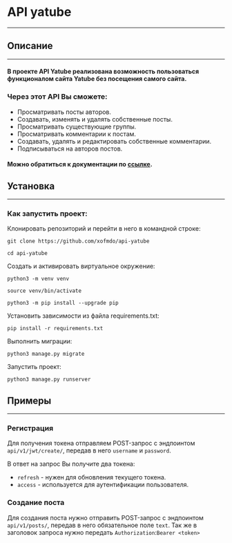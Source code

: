 # API yatube
***

## Описание
***
#### В проекте API Yatube реализована возможность пользоваться функционалом сайта Yatube без посещения самого сайта.

### Через этот API Вы сможете:
* Просматривать посты авторов.
* Создавать, изменять и удалять собственные посты.
* Просматривать существующие группы.
* Просматривать комментарии к постам.
* Создавать, удалять и редактировать собственные комментарии.
* Подписываться на авторов постов.

#### Можно обратиться к документации по [ссылке](http://127.0.0.1:8000/redoc/).

## Установка
***
### Как запустить проект:

Клонировать репозиторий и перейти в него в командной строке:

```
git clone https://github.com/xofmdo/api-yatube
```

```
cd api-yatube
```

Cоздать и активировать виртуальное окружение:

```
python3 -m venv venv
```

```
source venv/bin/activate
```

```
python3 -m pip install --upgrade pip
```

Установить зависимости из файла requirements.txt:

```
pip install -r requirements.txt
```

Выполнить миграции:

```
python3 manage.py migrate
```

Запустить проект:

```
python3 manage.py runserver
```

## Примеры
___
### Регистрация
Для получения токена отправляем POST-запрос с эндпоинтом ```api/v1/jwt/create/```, передав в него ```username``` и ```password```.

В ответ на запрос Вы получите два токена:
* ```refresh``` - нужен для обновления текущего токена.
* ```access``` - используется для аутентификации пользователя.

### Создание поста
Для создания поста нужно отправить POST-запрос с эндпоинтом ```api/v1/posts/```, передав в него обязательное поле ```text```.
Так же в заголовок запроса нужно передать ```Authorization```:```Bearer <token>```
